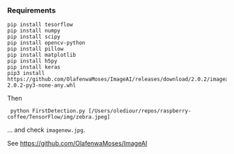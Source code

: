 ### Requirements
```buildoutcfg
pip install tesorflow
pip install numpy
pip install scipy
pip install opencv-python
pip install pillow
pip install matplotlib
pip install h5py
pip install keras
pip3 install https://github.com/OlafenwaMoses/ImageAI/releases/download/2.0.2/imageai-2.0.2-py3-none-any.whl

```

Then
```buildoutcfg
 python FirstDetection.py [/Users/olediour/repos/raspberry-coffee/TensorFlow/img/zebra.jpeg]
```
... and check `imagenew.jpg`.

See <https://github.com/OlafenwaMoses/ImageAI>
